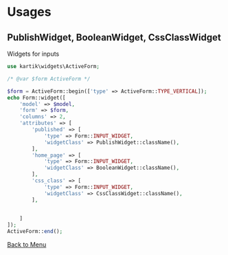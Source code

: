 Usages
======

PublishWidget, BooleanWidget, CssClassWidget
----------

Widgets for inputs

```php
use kartik\widgets\ActiveForm;

/* @var $form ActiveForm */

$form = ActiveForm::begin(['type' => ActiveForm::TYPE_VERTICAL]);
echo Form::widget([
    'model' => $model,
    'form' => $form,
    'columns' => 2,
    'attributes' => [
        'published' => [
            'type' => Form::INPUT_WIDGET,
            'widgetClass' => PublishWidget::className(),
        ],
        'home_page' => [
            'type' => Form::INPUT_WIDGET,
            'widgetClass' => BooleanWidget::className(),
        ],
        'css_class' => [
            'type' => Form::INPUT_WIDGET,
            'widgetClass' => CssClassWidget::className(),
        ],

       
    ]
]);
ActiveForm::end();
```
[Back to Menu](https://github.com/claudejanz/yii2-toolbox/#features)

